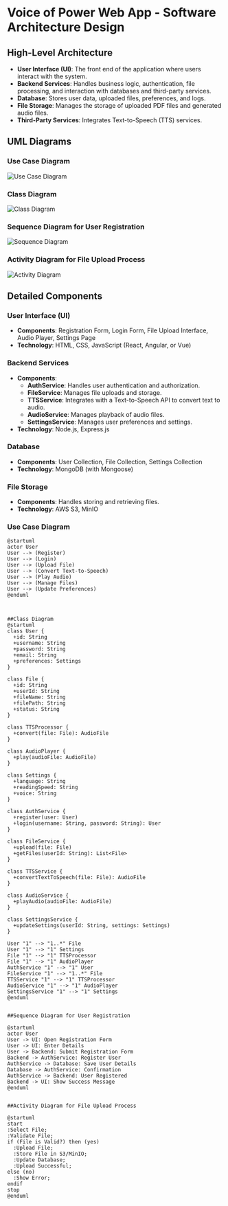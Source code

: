 # Voice of Power Web App - Software Architecture Design

## High-Level Architecture
- **User Interface (UI)**: The front end of the application where users interact with the system.
- **Backend Services**: Handles business logic, authentication, file processing, and interaction with databases and third-party services.
- **Database**: Stores user data, uploaded files, preferences, and logs.
- **File Storage**: Manages the storage of uploaded PDF files and generated audio files.
- **Third-Party Services**: Integrates Text-to-Speech (TTS) services.

## UML Diagrams

### Use Case Diagram
![Use Case Diagram](path/to/your/image/use_case_diagram.png)

### Class Diagram
![Class Diagram](path/to/your/image/class_diagram.png)

### Sequence Diagram for User Registration
![Sequence Diagram](path/to/your/image/sequence_diagram.png)

### Activity Diagram for File Upload Process
![Activity Diagram](path/to/your/image/activity_diagram.png)


## Detailed Components

### User Interface (UI)
- **Components**: Registration Form, Login Form, File Upload Interface, Audio Player, Settings Page
- **Technology**: HTML, CSS, JavaScript (React, Angular, or Vue)

### Backend Services
- **Components**: 
  - **AuthService**: Handles user authentication and authorization.
  - **FileService**: Manages file uploads and storage.
  - **TTSService**: Integrates with a Text-to-Speech API to convert text to audio.
  - **AudioService**: Manages playback of audio files.
  - **SettingsService**: Manages user preferences and settings.
- **Technology**: Node.js, Express.js

### Database
- **Components**: User Collection, File Collection, Settings Collection
- **Technology**: MongoDB (with Mongoose)

### File Storage
- **Components**: Handles storing and retrieving files.
- **Technology**: AWS S3, MinIO

### Use Case Diagram
```puml
@startuml
actor User
User --> (Register)
User --> (Login)
User --> (Upload File)
User --> (Convert Text-to-Speech)
User --> (Play Audio)
User --> (Manage Files)
User --> (Update Preferences)
@enduml



##Class Diagram
@startuml
class User {
  +id: String
  +username: String
  +password: String
  +email: String
  +preferences: Settings
}

class File {
  +id: String
  +userId: String
  +fileName: String
  +filePath: String
  +status: String
}

class TTSProcessor {
  +convert(file: File): AudioFile
}

class AudioPlayer {
  +play(audioFile: AudioFile)
}

class Settings {
  +language: String
  +readingSpeed: String
  +voice: String
}

class AuthService {
  +register(user: User)
  +login(username: String, password: String): User
}

class FileService {
  +upload(file: File)
  +getFiles(userId: String): List<File>
}

class TTSService {
  +convertTextToSpeech(file: File): AudioFile
}

class AudioService {
  +playAudio(audioFile: AudioFile)
}

class SettingsService {
  +updateSettings(userId: String, settings: Settings)
}

User "1" --> "1..*" File
User "1" --> "1" Settings
File "1" --> "1" TTSProcessor
File "1" --> "1" AudioPlayer
AuthService "1" --> "1" User
FileService "1" --> "1..*" File
TTSService "1" --> "1" TTSProcessor
AudioService "1" --> "1" AudioPlayer
SettingsService "1" --> "1" Settings
@enduml


##Sequence Diagram for User Registration

@startuml
actor User
User -> UI: Open Registration Form
User -> UI: Enter Details
User -> Backend: Submit Registration Form
Backend -> AuthService: Register User
AuthService -> Database: Save User Details
Database -> AuthService: Confirmation
AuthService -> Backend: User Registered
Backend -> UI: Show Success Message
@enduml


##Activity Diagram for File Upload Process

@startuml
start
:Select File;
:Validate File;
if (File is Valid?) then (yes)
  :Upload File;
  :Store File in S3/MinIO;
  :Update Database;
  :Upload Successful;
else (no)
  :Show Error;
endif
stop
@enduml

